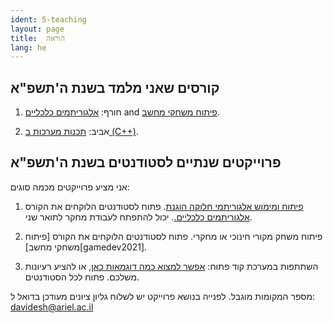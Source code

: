 ```yaml
---
ident: 5-teaching
layout: page
title:  הוראה
lang: he
---
```




## קורסים שאני מלמד בשנת ה'תשפ"א

1. חורף: [אלגוריתמים כלכליים][alg5781] and  [פיתוח משחקי מחשב][gamedev5781].

1. אביב: [תכנות מערכות ב (C++)][cpp5781].


## פרוייקטים שנתיים לסטודנטים בשנת ה'תשפ"א

אני מציע פרוייקטים מכמה סוגים:

1. [פיתוח ומימוש אלגוריתמי חלוקה הוגנת][fairdivision]. פתוח לסטודנטים הלוקחים את הקורס [אלגוריתמים כלכליים.][alg5781]. יכול להתפתח לעבודת מחקר לתואר שני.

1. פיתוח משחק מקורי חינוכי או מחקרי. פתוח לסטודנטים הלוקחים את הקורס [פיתוח משחקי מחשב][gamedev2021].

1. השתתפות במערכת קוד פתוח: [אפשר למצוא כמה דוגמאות כאן][opensource], או להציע רעיונות משלכם. פתוח לכל הסטודנטים.

מספר המקומות מוגבל. לפנייה בנושא פרוייקט יש לשלוח גליון ציונים מעודכן בדואל ל:
davidesh@ariel.ac.il


[projects5780]: https://github.com/erelsgl-at-ariel/projects-5780
[opensource]: https://github.com/erelsgl-at-ariel/projects-5780/blob/master/open-source-projects.pdf
[fairdivision]: https://github.com/erelsgl-at-ariel/projects-5780/blob/master/fair-division-algorithms.pdf

[cpp5778]: https://github.com/erelsgl-at-ariel/cpp-5778
[cpp5779]: https://github.com/erelsgl-at-ariel/cpp-5779
[cpp5780]: https://github.com/erelsgl-at-ariel/cpp-5780
[cpp5781]: https://github.com/erelsgl-at-ariel/cpp-5781

[alg5778]: https://github.com/erelsgl-at-ariel/algorithms2m-5778
[alg5779]: https://github.com/erelsgl-at-ariel/algorithms-5779
[alg5780]: https://github.com/erelsgl-at-ariel/algorithms-5780
[alg5781]: https://github.com/erelsgl-at-ariel/algorithms-5781

[gamedev5780]: https://github.com/gamedev-at-ariel/gamedev-5780
[gamedev5781]: https://github.com/gamedev-at-ariel/gamedev-5781

[oop5778]: https://github.com/erelsgl-at-ariel/oop-5778

